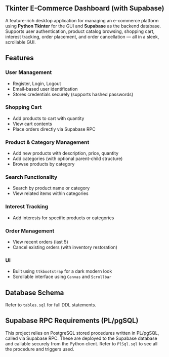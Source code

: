 ## Tkinter E-Commerce Dashboard (with Supabase)

A feature-rich desktop application for managing an e-commerce platform using **Python Tkinter** for the GUI and **Supabase** as the backend database.
Supports user authentication, product catalog browsing, shopping cart, interest tracking, order placement, and order cancellation — all in a sleek, scrollable GUI.


## Features

### User Management
- Register, Login, Logout
- Email-based user identification
- Stores credentials securely (supports hashed passwords)

### Shopping Cart
- Add products to cart with quantity
- View cart contents
- Place orders directly via Supabase RPC

### Product & Category Management
- Add new products with description, price, quantity
- Add categories (with optional parent-child structure)
- Browse products by category

### Search Functionality
- Search by product name or category
- View related items within categories

### Interest Tracking
- Add interests for specific products or categories

### Order Management
- View recent orders (last 5)
- Cancel existing orders (with inventory restoration)

### UI
- Built using `ttkbootstrap` for a dark modern look
- Scrollable interface using `Canvas` and `Scrollbar`


## Database Schema
Refer to `tables.sql` for full DDL statements.


## Supabase RPC Requirements (PL/pgSQL)
This project relies on PostgreSQL stored procedures written in PL/pgSQL, called via Supabase RPC.
These are deployed to the Supabase database and callable securely from the Python client.
Refer to `PlSql.sql` to see all the procedure and triggers used.

